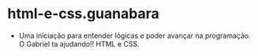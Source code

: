 # html-e-css.guanabara
- Uma iniciação para entender lógicas e poder avançar na programação. O Gabriel ta ajudando!! HTML e CSS.